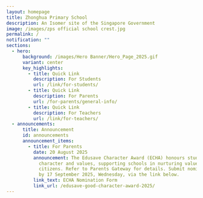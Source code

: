 ```yaml
---
layout: homepage
title: Zhonghua Primary School
description: An Isomer site of the Singapore Government
image: /images/zps official school crest.jpg
permalink: /
notification: ""
sections:
  - hero:
      background: /images/Hero Banner/Hero_Page_2025.gif
      variant: center
      key_highlights:
        - title: Quick Link
          description: For Students
          url: /link/for-students/
        - title: Quick Link
          description: For Parents
          url: /for-parents/general-info/
        - title: Quick Link
          description: For Teachers
          url: /link/for-teachers/
  - announcements:
      title: Announcement
      id: announcements
      announcement_items:
        - title: For Parents
          date: 20 August 2025
          announcement: The Edusave Character Award (ECHA) honours students with exemplary
            character and values, supporting schools in nurturing values-driven
            citizens. Refer to Parents Gateway for details. Submit nominations
            by 17 September 2025, Wednesday, via the link below.
          link_text: ECHA Nomination Form
          link_url: /edusave-good-character-award-2025/
---
```

